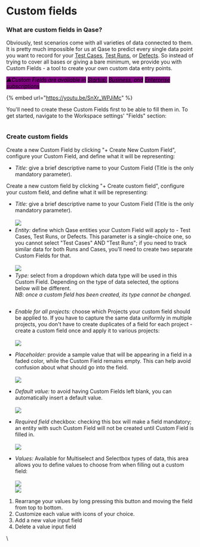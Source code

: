 # Custom fields

### What are custom fields in Qase?

Obviously, test scenarios come with all varieties of data connected to them. It is pretty much impossible for us at Qase to predict every single data point you want to record for your [Test Cases](https://docs.qase.io/general/get-started-with-the-qase-platform/create-a-test-run), [Test Runs](https://docs.qase.io/general/get-started-with-the-qase-platform/create-a-test-run-1), or [Defects](https://docs.qase.io/general/get-started-with-the-qase-platform/defects). So instead of trying to cover all bases or giving a bare minimum, we provide you with Custom Fields - a tool to create your own custom data entry points.

_<mark style="background-color:purple;">⚠️Custom Fields are available in</mark>_ [_<mark style="background-color:purple;">Startup</mark>_](https://help.qase.io/en/articles/5563728-startup-plan)_<mark style="background-color:purple;">,</mark>_ [_<mark style="background-color:purple;">Business</mark>_](https://help.qase.io/en/articles/5563727-business-plan)_<mark style="background-color:purple;">, and</mark>_ [_<mark style="background-color:purple;">Enterprise</mark>_](https://help.qase.io/en/articles/6640055-enterprise-plan) _<mark style="background-color:purple;">subscriptions</mark>_

{% embed url="https://youtu.be/SnXr_WPJiMc" %}

You'll need to create these Custom Fields first to be able to fill them in. To get started, navigate to the Workspace settings' "Fields" section:

<figure><img src="https://qase.intercom-attachments-7.com/i/o/597122367/191a4014043ec3de84be3310/9dkRGRx5uAm_u_fdOe5xBUnV5PZw6gaae8zvueizzh6kMbGGMxEoUYyphjUMfmZDOjqOAunvkbdb74heGqJZq7HyBhx-1WnTGtQR9u2j7ejgTYjdodVlRadQl8IkSzBN6n1e8vTdjZAcz6XdNf4nZz6Nfppj65UV_wf8TUq2At1_MMyto2na-aa0xQ" alt=""><figcaption></figcaption></figure>

### Create custom fields

Create a new Custom Field by clicking "+ Create New Custom Field", configure your Custom Field, and define what it will be representing:

* _Title:_ give a brief descriptive name to your Custom Field (Title is the only mandatory parameter).

Create a new custom field by clicking "+ Create custom field", configure your custom field, and define what it will be representing:

* _Title:_ give a brief descriptive name to your Custom Field (Title is the only mandatory parameter).\
  \
  [![](https://qase.intercom-attachments-7.com/i/o/597122368/6b2b081bb74b2ea946ed8441/IOAd6j0zBKZO6Zkz8T5A2-iFdxacMVO3Nj12JL4Ozvx\_0Ks3H4aghfqf7v4MFAwirKIhHwu2Z3g-Hw3Fnb0aD01LVSrpgBosRRKCR3fn5wxwzRGffz7tyk6ZUWoBScqGzsji8vqzCY2nKepwJXFk5o1RpcDT35-cvLYKpL45FFfAURxG9iMXr8pceg)](https://qase.intercom-attachments-7.com/i/o/597122368/6b2b081bb74b2ea946ed8441/IOAd6j0zBKZO6Zkz8T5A2-iFdxacMVO3Nj12JL4Ozvx\_0Ks3H4aghfqf7v4MFAwirKIhHwu2Z3g-Hw3Fnb0aD01LVSrpgBosRRKCR3fn5wxwzRGffz7tyk6ZUWoBScqGzsji8vqzCY2nKepwJXFk5o1RpcDT35-cvLYKpL45FFfAURxG9iMXr8pceg)
* _Entity:_ define which Qase entities your Custom Field will apply to - Test Cases, Test Runs, or Defects. This parameter is a single-choice one, so you cannot select "Test Cases" AND "Test Runs"; if you need to track similar data for both Runs and Cases, you'll need to create two separate Custom Fields for that.\
  \
  [![](https://qase.intercom-attachments-7.com/i/o/597122370/87a14b739d5e0c5c9abee4ec/nHk3s1kwtlph8ulrxWerSRlMuM8i3Ic8a1u1ve63P1lQt5XI6BYa9SiUmEiEktK6L83m7PkQ1cBknLa7zcxTdmW5BeuMSlJ\_I6Wo77dEaz-ePz5JdkSMDn2torB6O2aDU1g6tlmaL\_k7t7pY6kbZi48i0FH1h-kCkRvPYh8fnMf0g0RjeH1M-sQY)](https://qase.intercom-attachments-7.com/i/o/597122370/87a14b739d5e0c5c9abee4ec/nHk3s1kwtlph8ulrxWerSRlMuM8i3Ic8a1u1ve63P1lQt5XI6BYa9SiUmEiEktK6L83m7PkQ1cBknLa7zcxTdmW5BeuMSlJ\_I6Wo77dEaz-ePz5JdkSMDn2torB6O2aDU1g6tlmaL\_k7t7pY6kbZi48i0FH1h-kCkRvPYh8fnMf0g0RjeH1M-sQY)
* _Type:_ select from a dropdown which data type will be used in this Custom Field. Depending on the type of data selected, the options below will be different.\
  ​_NB: once a custom field has been created, its type cannot be changed._

<figure><img src="https://qase.intercom-attachments-7.com/i/o/597122372/3e9135b28f07a4e6a3c039bb/mmxDw7R4VosOoxz9p6xEXi_G4fv-cHmKGSteiJDzckBbCrQc5EP9d0mkSGTyWmomzx9CA6_0B6PRue5NoaNyyPJM4NIcC_Uj5emli6MJziLKotxEPwKjEKFYcCBJ-ddL4-OfCrT5IMEqyXIvUargU8DCoPPt8KWgmRx5uasTNf63r7xVegvkz7bq" alt=""><figcaption></figcaption></figure>

* _Enable for all projects:_ choose which Projects your custom field should be applied to. If you have to capture the same data uniformly in multiple projects, you don't have to create duplicates of a field for each project - create a custom field once and apply it to various projects:\
  \
  [![](https://qase.intercom-attachments-7.com/i/o/597122376/48f39527ad1a830f51bce63d/cBRX6ILIbVlHbQVRTLJgtS8LPWstXf2Aw2fDe5bdyV9njAeEtAWBXTofFxrMkWVUOhBQk4Rb46lKxBe--E-\_QGO37ki9Y9rwb-mvu2hncitkemCTBt-8vOXkeo6Q9yil-9L8B-sHy7\_e3zDjy-Nl0J2vl\_xahMFn6DgU9IpdI2GpajOZa2ghbsm8)](https://qase.intercom-attachments-7.com/i/o/597122376/48f39527ad1a830f51bce63d/cBRX6ILIbVlHbQVRTLJgtS8LPWstXf2Aw2fDe5bdyV9njAeEtAWBXTofFxrMkWVUOhBQk4Rb46lKxBe--E-\_QGO37ki9Y9rwb-mvu2hncitkemCTBt-8vOXkeo6Q9yil-9L8B-sHy7\_e3zDjy-Nl0J2vl\_xahMFn6DgU9IpdI2GpajOZa2ghbsm8)



* _Placeholder:_ provide a sample value that will be appearing in a field in a faded color, while the Custom Field remains empty. This can help avoid confusion about what should go into the field.\
  \
  [![](https://qase.intercom-attachments-7.com/i/o/597122379/156d355ce5a6ad7eb60d8af7/is-M4QsicDvA1VOyS0OY9VyPrMXwKoR3pvtWciTRyMO0ZKvCn4WFPczaYklL6PBf8x0TWddq6JH02XhnJiNUrsAbNOYvGC8ZoJmv554cC8WmubNy6LlvrqSW4HTy3pbI\_0dxrIWimxePsbaOBzqPSzWbZs3xLjScXV6NWUxxMqTPCjYUoJd2iZTkAw)](https://qase.intercom-attachments-7.com/i/o/597122379/156d355ce5a6ad7eb60d8af7/is-M4QsicDvA1VOyS0OY9VyPrMXwKoR3pvtWciTRyMO0ZKvCn4WFPczaYklL6PBf8x0TWddq6JH02XhnJiNUrsAbNOYvGC8ZoJmv554cC8WmubNy6LlvrqSW4HTy3pbI\_0dxrIWimxePsbaOBzqPSzWbZs3xLjScXV6NWUxxMqTPCjYUoJd2iZTkAw)
* _Default value:_ to avoid having Custom Fields left blank, you can automatically insert a default value.\
  \
  [![](https://qase.intercom-attachments-7.com/i/o/597122384/ffec2876a1267b3644a0c77e/zDhcpR0gW0-dN-rfdAUWVRfXQ4iN5guGdaTBC3t5WsTT5g7FVxpt\_3Fi8RatmlRekswCjpr-KAT7QprR9XkTgCkrp3j1JtQkwr5r69cgzOzogqfxuPIOaDdVIhfgRRTSbjIxm\_s1xVYHoWyRaxOV3Umj5\_tcCUdETa-SVmdW0EVOtOg82UmwTDZMDg)](https://qase.intercom-attachments-7.com/i/o/597122384/ffec2876a1267b3644a0c77e/zDhcpR0gW0-dN-rfdAUWVRfXQ4iN5guGdaTBC3t5WsTT5g7FVxpt\_3Fi8RatmlRekswCjpr-KAT7QprR9XkTgCkrp3j1JtQkwr5r69cgzOzogqfxuPIOaDdVIhfgRRTSbjIxm\_s1xVYHoWyRaxOV3Umj5\_tcCUdETa-SVmdW0EVOtOg82UmwTDZMDg)



* _Required field_ checkbox: checking this box will make a field mandatory; an entity with such Custom Field will not be created until Custom Field is filled in.\
  \
  [![](https://qase.intercom-attachments-7.com/i/o/597122388/83dc4c1c82ebe0d4036c1270/tvGcgVJjwNmSXB0HSzP7dcrRnwF94hNfB3Gz3-T9bZYdL71USdv\_g3fIkU9kLigzXDvHdkuMaz111EiZR-BQhnHXX1Er6UgI8-rlb-Hzk2hG4j92f0N4UpVTIxYvJ\_gz6uZBMe3JmLS9xGO9VKMq9NhjZiBnr1rv0yJVTSKF-sIzSKld2XAZB1bwLw)](https://qase.intercom-attachments-7.com/i/o/597122388/83dc4c1c82ebe0d4036c1270/tvGcgVJjwNmSXB0HSzP7dcrRnwF94hNfB3Gz3-T9bZYdL71USdv\_g3fIkU9kLigzXDvHdkuMaz111EiZR-BQhnHXX1Er6UgI8-rlb-Hzk2hG4j92f0N4UpVTIxYvJ\_gz6uZBMe3JmLS9xGO9VKMq9NhjZiBnr1rv0yJVTSKF-sIzSKld2XAZB1bwLw)



* _Values:_ Available for Multiselect and Selectbox types of data, this area allows you to define values to choose from when filling out a custom field:\
  \
  [![](https://qase.intercom-attachments-7.com/i/o/597122391/ad37ac981d120ce29cccb4d6/tg9gVhonEHzK19lGRhmTMYWx4f-TAavDteVRx9Lfyqbp16Af0bMhwsys-Ej1dwTDCssuR\_3LGkKlDQ86M0LkFe\_2x\_uztpnmuo1sPMEsAQrsjUE5XeUDv4DRvBjvP5zsgpLNTC7N0QJAUD3bOdAhQn0E9f-9cq8jfo3E53JuEC-S7LBnrHpaCtpARQ)](https://qase.intercom-attachments-7.com/i/o/597122391/ad37ac981d120ce29cccb4d6/tg9gVhonEHzK19lGRhmTMYWx4f-TAavDteVRx9Lfyqbp16Af0bMhwsys-Ej1dwTDCssuR\_3LGkKlDQ86M0LkFe\_2x\_uztpnmuo1sPMEsAQrsjUE5XeUDv4DRvBjvP5zsgpLNTC7N0QJAUD3bOdAhQn0E9f-9cq8jfo3E53JuEC-S7LBnrHpaCtpARQ)\
  [![](https://qase.intercom-attachments-7.com/i/o/597122395/138dc94279c12d870a0c2de0/gMlFY3G54PG5g1bMK5P\_v\_BEyfEsVYdNVQLUOxOay616JVi8D7Lc0kys1dDV\_3V19dNJi5APQL4zgVeSN8L8rvV20GTRuAS6xOaXjhPR-3caeFvgCdDQZs9SWkSyt5uSkkBg3jE3XpRhsFpSDxlIXUwAr76Ps3be0MHQoPRXVf8ymTxq0xbzbeyiPA)](https://qase.intercom-attachments-7.com/i/o/597122395/138dc94279c12d870a0c2de0/gMlFY3G54PG5g1bMK5P\_v\_BEyfEsVYdNVQLUOxOay616JVi8D7Lc0kys1dDV\_3V19dNJi5APQL4zgVeSN8L8rvV20GTRuAS6xOaXjhPR-3caeFvgCdDQZs9SWkSyt5uSkkBg3jE3XpRhsFpSDxlIXUwAr76Ps3be0MHQoPRXVf8ymTxq0xbzbeyiPA)

1. Rearrange your values by long pressing this button and moving the field from top to bottom.
2. Customize each value with icons of your choice.
3. Add a new value input field
4. Delete a value input field

\
